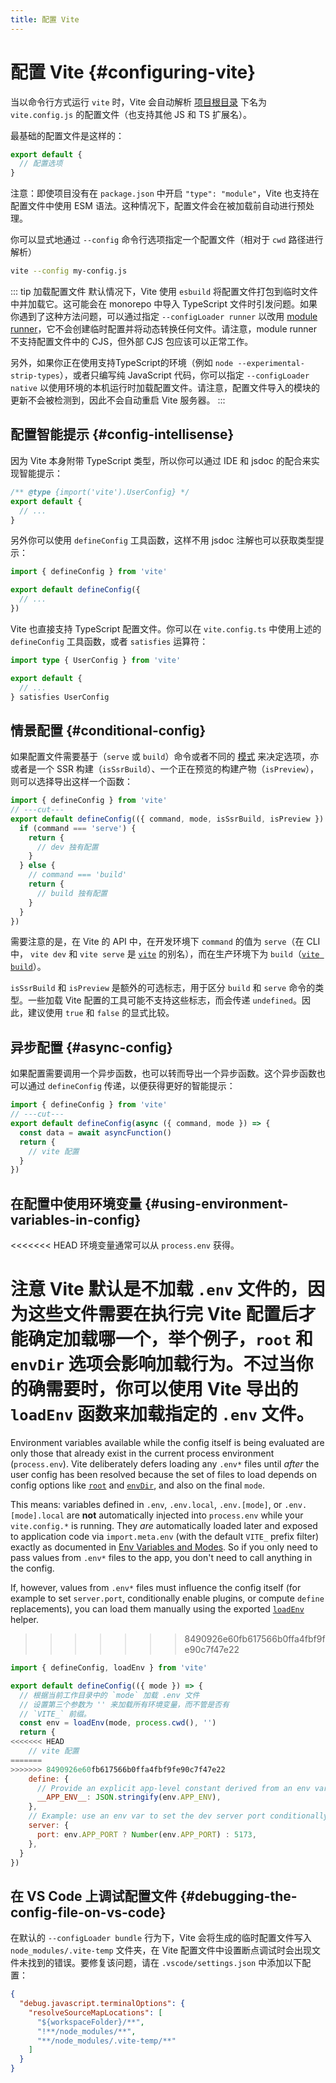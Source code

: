 ```yaml
---
title: 配置 Vite
---
```


# 配置 Vite {#configuring-vite}

当以命令行方式运行 `vite` 时，Vite 会自动解析 [项目根目录](/guide/#index-html-and-project-root) 下名为 `vite.config.js` 的配置文件（也支持其他 JS 和 TS 扩展名）。

最基础的配置文件是这样的：

```js [vite.config.js]
export default {
  // 配置选项
}
```

注意：即使项目没有在 `package.json` 中开启 `"type": "module"`，Vite 也支持在配置文件中使用 ESM 语法。这种情况下，配置文件会在被加载前自动进行预处理。

你可以显式地通过 `--config` 命令行选项指定一个配置文件（相对于 `cwd` 路径进行解析）

```bash
vite --config my-config.js
```

::: tip 加载配置文件
默认情况下，Vite 使用 `esbuild` 将配置文件打包到临时文件中并加载它。这可能会在 monorepo 中导入 TypeScript 文件时引发问题。如果你遇到了这种方法问题，可以通过指定 `--configLoader runner` 以改用 [module runner](/guide/api-environment-runtimes.html#modulerunner)，它不会创建临时配置并将动态转换任何文件。请注意，module runner 不支持配置文件中的 CJS，但外部 CJS 包应该可以正常工作。

另外，如果你正在使用支持TypeScript的环境（例如 `node --experimental-strip-types`），或者只编写纯 JavaScript 代码，你可以指定 `--configLoader native` 以使用环境的本机运行时加载配置文件。请注意，配置文件导入的模块的更新不会被检测到，因此不会自动重启 Vite 服务器。
:::

## 配置智能提示 {#config-intellisense}

因为 Vite 本身附带 TypeScript 类型，所以你可以通过 IDE 和 jsdoc 的配合来实现智能提示：

```js
/** @type {import('vite').UserConfig} */
export default {
  // ...
}
```

另外你可以使用 `defineConfig` 工具函数，这样不用 jsdoc 注解也可以获取类型提示：

```js
import { defineConfig } from 'vite'

export default defineConfig({
  // ...
})
```

Vite 也直接支持 TypeScript 配置文件。你可以在 `vite.config.ts` 中使用上述的 `defineConfig` 工具函数，或者 `satisfies` 运算符：

```ts
import type { UserConfig } from 'vite'

export default {
  // ...
} satisfies UserConfig
```

## 情景配置 {#conditional-config}

如果配置文件需要基于（`serve` 或 `build`）命令或者不同的 [模式](/guide/env-and-mode#modes) 来决定选项，亦或者是一个 SSR 构建（`isSsrBuild`）、一个正在预览的构建产物（`isPreview`），则可以选择导出这样一个函数：

```js twoslash
import { defineConfig } from 'vite'
// ---cut---
export default defineConfig(({ command, mode, isSsrBuild, isPreview }) => {
  if (command === 'serve') {
    return {
      // dev 独有配置
    }
  } else {
    // command === 'build'
    return {
      // build 独有配置
    }
  }
})
```

需要注意的是，在 Vite 的 API 中，在开发环境下 `command` 的值为 `serve`（在 CLI 中， `vite dev` 和 `vite serve` 是 [`vite`](/guide/cli#vite) 的别名），而在生产环境下为 `build`（[`vite build`](/guide/cli#vite-build)）。

`isSsrBuild` 和 `isPreview` 是额外的可选标志，用于区分 `build` 和 `serve` 命令的类型。一些加载 Vite 配置的工具可能不支持这些标志，而会传递 `undefined`。因此，建议使用 `true` 和 `false` 的显式比较。

## 异步配置 {#async-config}

如果配置需要调用一个异步函数，也可以转而导出一个异步函数。这个异步函数也可以通过 `defineConfig` 传递，以便获得更好的智能提示：

```js twoslash
import { defineConfig } from 'vite'
// ---cut---
export default defineConfig(async ({ command, mode }) => {
  const data = await asyncFunction()
  return {
    // vite 配置
  }
})
```

## 在配置中使用环境变量 {#using-environment-variables-in-config}

<<<<<<< HEAD
环境变量通常可以从 `process.env` 获得。

注意 Vite 默认是不加载 `.env` 文件的，因为这些文件需要在执行完 Vite 配置后才能确定加载哪一个，举个例子，`root` 和 `envDir` 选项会影响加载行为。不过当你的确需要时，你可以使用 Vite 导出的 `loadEnv` 函数来加载指定的 `.env` 文件。
=======
Environment variables available while the config itself is being evaluated are only those that already exist in the current process environment (`process.env`). Vite deliberately defers loading any `.env*` files until _after_ the user config has been resolved because the set of files to load depends on config options like [`root`](/guide/#index-html-and-project-root) and [`envDir`](/config/shared-options.md#envdir), and also on the final `mode`.

This means: variables defined in `.env`, `.env.local`, `.env.[mode]`, or `.env.[mode].local` are **not** automatically injected into `process.env` while your `vite.config.*` is running. They _are_ automatically loaded later and exposed to application code via `import.meta.env` (with the default `VITE_` prefix filter) exactly as documented in [Env Variables and Modes](/guide/env-and-mode.html). So if you only need to pass values from `.env*` files to the app, you don't need to call anything in the config.

If, however, values from `.env*` files must influence the config itself (for example to set `server.port`, conditionally enable plugins, or compute `define` replacements), you can load them manually using the exported [`loadEnv`](/guide/api-javascript.html#loadenv) helper.
>>>>>>> 8490926e60fb617566b0ffa4fbf9fe90c7f47e22

```js twoslash
import { defineConfig, loadEnv } from 'vite'

export default defineConfig(({ mode }) => {
  // 根据当前工作目录中的 `mode` 加载 .env 文件
  // 设置第三个参数为 '' 来加载所有环境变量，而不管是否有
  // `VITE_` 前缀。
  const env = loadEnv(mode, process.cwd(), '')
  return {
<<<<<<< HEAD
    // vite 配置
=======
>>>>>>> 8490926e60fb617566b0ffa4fbf9fe90c7f47e22
    define: {
      // Provide an explicit app-level constant derived from an env var.
      __APP_ENV__: JSON.stringify(env.APP_ENV),
    },
    // Example: use an env var to set the dev server port conditionally.
    server: {
      port: env.APP_PORT ? Number(env.APP_PORT) : 5173,
    },
  }
})
```

## 在 VS Code 上调试配置文件 {#debugging-the-config-file-on-vs-code}

在默认的 `--configLoader bundle` 行为下，Vite 会将生成的临时配置文件写入 `node_modules/.vite-temp` 文件夹，在 Vite 配置文件中设置断点调试时会出现文件未找到的错误。要修复该问题，请在 `.vscode/settings.json` 中添加以下配置：

```json
{
  "debug.javascript.terminalOptions": {
    "resolveSourceMapLocations": [
      "${workspaceFolder}/**",
      "!**/node_modules/**",
      "**/node_modules/.vite-temp/**"
    ]
  }
}
```
